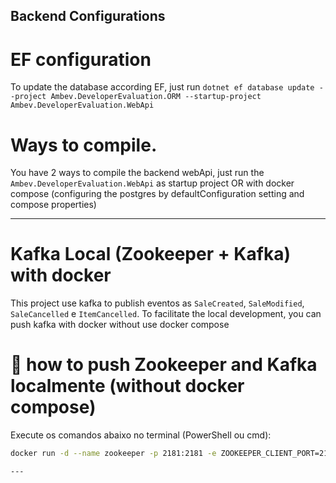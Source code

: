 ## Backend Configurations

# EF configuration

To update the database according EF, just run `dotnet ef database update --project Ambev.DeveloperEvaluation.ORM --startup-project Ambev.DeveloperEvaluation.WebApi`

# Ways to compile.

You have 2 ways to compile the backend webApi, just run the `Ambev.DeveloperEvaluation.WebApi` as startup project OR with docker compose (configuring the postgres by defaultConfiguration setting and compose properties)

---

# Kafka Local (Zookeeper + Kafka) with docker

This project use kafka to publish eventos as `SaleCreated`, `SaleModified`, `SaleCancelled` e `ItemCancelled`. To facilitate the local development, you can push kafka with docker without use docker compose

# 🚀 how to push Zookeeper and Kafka localmente (without docker compose)

Execute os comandos abaixo no terminal (PowerShell ou cmd):

```bash
docker run -d --name zookeeper -p 2181:2181 -e ZOOKEEPER_CLIENT_PORT=2181 confluentinc/cp-zookeeper:7.2.1 && docker run -d --name kafka -p 9092:9092 -e KAFKA_BROKER_ID=1 -e KAFKA_ZOOKEEPER_CONNECT=host.docker.internal:2181 -e KAFKA_ADVERTISED_LISTENERS=PLAINTEXT://localhost:9092 -e KAFKA_OFFSETS_TOPIC_REPLICATION_FACTOR=1 confluentinc/cp-kafka:7.2.1

---